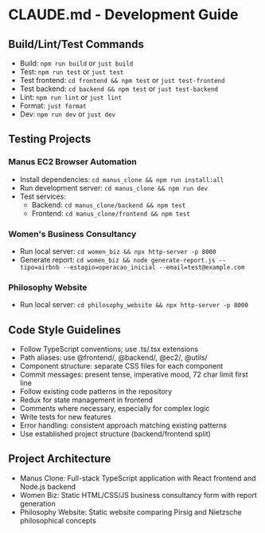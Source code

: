 # CLAUDE.md - Development Guide

## Build/Lint/Test Commands
- Build: `npm run build` or `just build`
- Test: `npm run test` or `just test`
- Test frontend: `cd frontend && npm test` or `just test-frontend`
- Test backend: `cd backend && npm test` or `just test-backend`
- Lint: `npm run lint` or `just lint`
- Format: `just format`
- Dev: `npm run dev` or `just dev`

## Testing Projects

### Manus EC2 Browser Automation
- Install dependencies: `cd manus_clone && npm run install:all`
- Run development server: `cd manus_clone && npm run dev`
- Test services: 
  - Backend: `cd manus_clone/backend && npm test`
  - Frontend: `cd manus_clone/frontend && npm test`

### Women's Business Consultancy
- Run local server: `cd women_biz && npx http-server -p 8000`
- Generate report: `cd women_biz && node generate-report.js --tipo=airbnb --estagio=operacao_inicial --email=test@example.com`

### Philosophy Website
- Run local server: `cd philosophy_website && npx http-server -p 8000`

## Code Style Guidelines
- Follow TypeScript conventions; use .ts/.tsx extensions
- Path aliases: use @frontend/, @backend/, @ec2/, @utils/
- Component structure: separate CSS files for each component
- Commit messages: present tense, imperative mood, 72 char limit first line
- Follow existing code patterns in the repository
- Redux for state management in frontend
- Comments where necessary, especially for complex logic
- Write tests for new features
- Error handling: consistent approach matching existing patterns
- Use established project structure (backend/frontend split)

## Project Architecture
- Manus Clone: Full-stack TypeScript application with React frontend and Node.js backend
- Women Biz: Static HTML/CSS/JS business consultancy form with report generation
- Philosophy Website: Static website comparing Pirsig and Nietzsche philosophical concepts